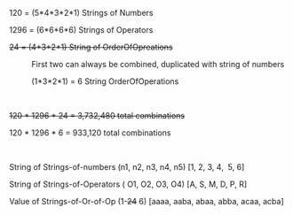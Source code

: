 <p>120 = (5*4*3*2*1) Strings of Numbers</p>
<p>1296 = (6*6*6*6) Strings of Operators</p>
<p><s>24 = (4*3*2*1) String of OrderOfOpreations</s></p>
<p style="margin-left:40px;">First two can always be combined, duplicated with string of numbers</p>
<p style="margin-left:40px;">(1*3*2*1) = 6 String OrderOfOperations</p>
<p>&nbsp;</p>
<p><s>120 * 1296 * 24 = 3,732,480 total combinations</s></p>
<p>120 * 1296 * 6 = 933,120 total combinations</p>
<p>&nbsp;</p>
<p>String of Strings-of-numbers (n1, n2, n3, n4, n5) [1, 2, 3, 4, &nbsp;5, 6]</p>
<p>String of Strings-of-Operators ( O1, O2, O3, O4) [A, S, M, D, P, R]</p>
<p>Value of Strings-of-Or-of-Op (1-<s>24</s> 6) [aaaa, aaba, abaa, abba, acaa, acba]</p>
